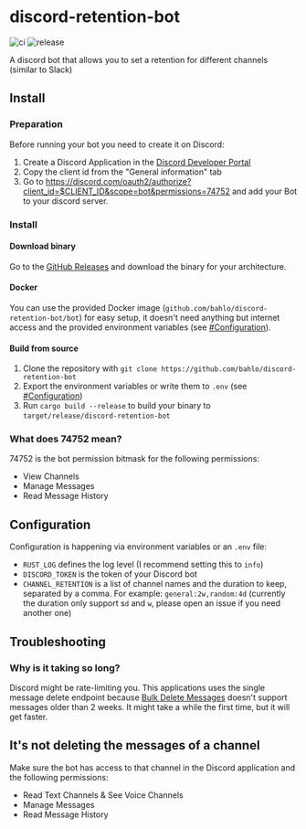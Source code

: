 # discord-retention-bot 
![ci](https://github.com/bahlo/discord-retention-bot/workflows/ci/badge.svg)
![release](https://github.com/bahlo/discord-retention-bot/workflows/release/badge.svg)

A discord bot that allows you to set a retention for different channels (similar to Slack)

## Install
### Preparation
Before running your bot you need to create it on Discord:

1. Create a Discord Application in the 
   [Discord Developer Portal](https://discord.com/developers/applications)
2. Copy the client id from the "General information" tab
3. Go to <https://discord.com/oauth2/authorize?client_id=$CLIENT_ID&scope=bot&permissions=74752>
   and add your Bot to your discord server.

### Install

#### Download binary
Go to the [GitHub Releases](https://github.com/bahlo/discord-retention-bot/releases)
and download the binary for your architecture.

#### Docker
You can use the provided Docker image 
(`github.com/bahlo/discord-retention-bot/bot`) for easy setup, it doesn't need 
anything but internet access and the provided environment variables 
(see [#Configuration](Configuration)).

#### Build from source

1. Clone the repository with 
   `git clone https://github.com/bahlo/discord-retention-bot`
2. Export the environment variables or write them to `.env` (see 
   [#Configuration](Configuration))
3. Run `cargo build --release` to build your binary to 
   `target/release/discord-retention-bot`

### What does 74752 mean?
74752 is the bot permission bitmask for the following permissions:
* View Channels
* Manage Messages
* Read Message History

## Configuration

Configuration is happening via environment variables or an `.env` file:

* `RUST_LOG` defines the log level (I recommend setting this to `info`)
* `DISCORD_TOKEN` is the token of your Discord bot
* `CHANNEL_RETENTION` is a list of channel names and the duration to keep, separated by
  a comma. For example: `general:2w,random:4d` (currently the duration only 
  support s`d` and `w`, please open an issue if you need another one)

## Troubleshooting
### Why is it taking so long?
Discord might be rate-limiting you. This applications uses the single message
delete endpoint because [Bulk Delete Messages](https://discord.com/developers/docs/resources/channel#bulk-delete-messages) doesn't support messages older than 2 weeks. 
It might take a while the first time, but it will get faster.

## It's not deleting the messages of a channel
Make sure the bot has access to that channel in the Discord application and the 
following permissions:
* Read Text Channels & See Voice Channels
* Manage Messages
* Read Message History